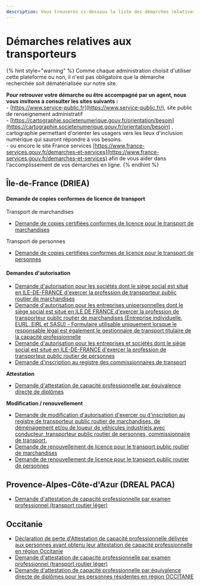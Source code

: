 ```yaml
---
description: Vous trouverez ci-dessous la liste des démarches relatives aux transporteurs.
---
```


# Démarches relatives aux transporteurs

{% hint style="warning" %}
Comme chaque administration choisit d'utiliser cette plateforme ou non, il n'est pas obligatoire que la démarche recherchée soit dématérialisée sur notre site.&#x20;

**Pour retrouver votre démarche ou être accompagné par un agent, nous vous invitons à consulter les sites suivants :** \
\- [https://www.service-public.fr](https://www.service-public.fr/), site public de renseignement administratif\
\- [https://cartographie.societenumerique.gouv.fr/orientation/besoin](https://cartographie.societenumerique.gouv.fr/orientation/besoin) , cartographie permettant d'orienter les usagers vers les lieux d'inclusion numérique qui sauront répondre à vos besoins.\
\- ou encore le site France services [https://www.france-services.gouv.fr/demarches-et-services](https://www.france-services.gouv.fr/demarches-et-services) afin de vous aider dans l'accomplissement de vos démarches en ligne.&#x20;
{% endhint %}

## Île-de-France (DRIEA)

#### Demande de copies conformes de licence de transport

Transport de marchandises

* [Demande de copies certifiées conformes de licence pour le transport de marchandises](https://www.demarches-simplifiees.fr/commencer/trm-demande-de-copies-certifiees-conformes-de-lice)

Transport de personnes

* [Demande de copies certifiées conformes de licence pour le transport de personnes](https://www.demarches-simplifiees.fr/commencer/trv-demande-de-copies-certifiees-conformes-de-lice)

#### Demandes d'autorisation

* [Demande d'autorisation pour les sociétés dont le siège social est situé en ILE-DE-FRANCE d'exercer la profession de transporteur public routier de marchandises ](https://www.demarches-simplifiees.fr/commencer/demande-d-autorisation-pour-les-societes-dont-le-s)
* [Demande d'autorisation pour les entreprises unipersonnelles dont le siège social est situé en ILE DE FRANCE d'exercer la profession de transporteur public routier de marchandises (Entreprise individuelle, EURL, EIRL et SASU) - Formulaire utilisable uniquement lorsque le responsable légal est également le gestionnaire de transport titulaire de la capacité professionnelle](https://www.demarches-simplifiees.fr/commencer/demande-autorisation-pour-les-entreprises-uniper)
* [Demande d'autorisation pour les entreprises et sociétés dont le siège social est situé en ILE-DE-FRANCE d'exercer la profession de transporteur public routier de personnes](https://www.demarches-simplifiees.fr/commencer/demande-d-autorisation-pour-les-entreprises-et-soc)
* [Demande d'inscription au registre des commissionnaires de transport](https://www.demarches-simplifiees.fr/commencer/demande-d-inscription-au-registre-des-commission)

**Attestation**

* [Demande d'attestation de capacité professionnelle par équivalence directe de diplômes](https://www.demarches-simplifiees.fr/commencer/demande-d-attestation-de-capa-pro)

**Modification / renouvellement**

* [Demande de modification d'autorisation d'exercer ou d'inscription au registre de transporteur public routier de marchandises, de déménagement et/ou de loueur de véhicules industriels avec conducteur, transporteur public routier de personnes, commissionnaire de transport.](https://www.demarches-simplifiees.fr/commencer/demande-de-modification-d-autorisation-d-exercer-o)
* [ Demande de renouvellement de licence pour le transport public routier de marchandises](https://www.demarches-simplifiees.fr/commencer/trm-demande-de-renouvellement-de-licence-pour-le-t)
* [Demande de renouvellement de licence pour le transport public routier de personnes](https://www.demarches-simplifiees.fr/commencer/trv-demande-de-renouvellement-de-licence-pour-le-t)

## Provence-Alpes-Côte-d'Azur (DREAL PACA)

* [Demande d'attestation de capacité professionnelle par examen professionnel (transport routier léger)](https://www.demarches-simplifiees.fr/commencer/demande-attest-cfa-paca-leger)

## Occitanie&#x20;

* [Déclaration de perte d'Attestation de capacité professionnelle délivrée aux personnes ayant obtenu leur attestation de capacité professionnelle en région Occitanie](https://www.demarches-simplifiees.fr/commencer/perte-ac-occitanie)
* [Demande d'attestation de capacité professionnelle par examen professionnel (transport routier léger)](https://www.demarches-simplifiees.fr/commencer/acvl-occitanie-v2)
* [Demande d'attestation de capacité professionnelle par équivalence directe de diplômes pour les personnes résidentes en région OCCITANIE](https://www.demarches-simplifiees.fr/commencer/demande-ac-diplome-occitanie)

